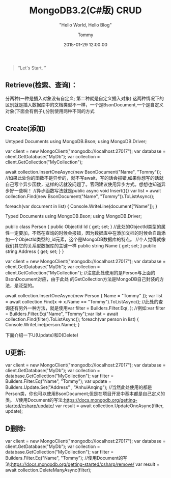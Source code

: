 ﻿---
layout:     post
title:      "MongoDB3.2(C#版) CRUD"
subtitle:   " \"Hello World, Hello Blog\""
date:       2015-01-29 12:00:00
author:     "Tommy"
header-img: "img/post-bg-2015.jpg"
catalog: true
tags:
    - MongoDB3.2
	- C#
	- 数据库
---

> “Let's Start. ”

## Retrieve(检索、查询)：
分两种(一种是插入对象没有自定义; 第二种就是自定义插入对象)
这两种情况下的区别就是插入数据库中的文档类型不一样，一个是BsonDocument,一个是自定义对象(下面会有例子),分别使用两种不同的方式

## Create(添加)
Untyped Documents
using MongoDB.Bson;
using MongoDB.Driver;

var client = new MongoClient("mongodb://localhost:27017");
var database = client.GetDatabase("MyDb");
var collection = client.GetCollection<BsonDocument>("MyCollection");

await collection.InsertOneAsync(new BsonDocument("Name", "Tommy"));
//如果此处你的函数不是异步的，就不写await，写的话会报错,如果你想写的话就自己写个异步函数，这样的话就没问题了。官网建议使用异步方式。想想也知道异步好一些啊！
//异步函数写法就是public async void Insert(){}
var list = await collection.Find(new BsonDocument("Name", "Tommy")).ToListAsync();

foreach(var document in list)
{
Console.WriteLine(document["Name"]);
}


Typed Documents
using MongoDB.Bson;
using MongoDB.Driver;

public class Person
{
 public ObjectId Id { get; set; }
 //此处的ObjectId类型的属性一定要加，不然在查询的时候会报错，因为数据库中在添加文档的时候会自动添加一个ObjectId类型的_id元素，这个是MongoDB数据库的特点。
 //个人觉得就像我们其它的关系型数据库的主键一样
 public string Name { get; set; }
 public string Address { get; set; }
}

var client = new MongoClient("mongodb://localhost:27017");
var database = client.GetDatabase("MyDb");
var collection = client.GetCollection<Person>("MyCollection");
//注意此处使用的是Person与上面的BsonDocument对应，由于此处 的GetCollection<T>方法是MongoDB自己封装的方法，是泛型的。

await collection.InsertOneAsync(new Person { Name = "Tommy" });
var list = await collection.Find(x => x.Name == "Tommy").ToListAsync();
//此处的查询还有另外一种方法，就是使用var filter = Builders<Person>.Filter.Eq(<field>, <value>);
//例如:var filter = Builders<Person>.Filter.Eq("Name", "Tommy");var list = await collection.Find(filter).ToListAsync();
foreach(var person in list)
{
 Console.WriteLine(person.Name);
}

下面介绍一下U(Update)和D(Delete)
## U更新:
var client = new MongoClient("mongodb://localhost:27017");
var database = client.GetDatabase("MyDb");
var collection = database.GetCollection<Person>("MyCollection");
var filter = Builders<Person >.Filter.Eq("Name", "Tommy");
var update = Builders<Person >.Update.Set("Address" , "AnhuiAnqing");
//当然此处使用的都是Person类，你也可以使用BsonDocument;但是在项目开发中基本都是自己定义的类。
//使用Document的写法:https://docs.mongodb.org/getting-started/csharp/update/
var result = await collection.UpdateOneAsync(filter, update);

## D删除:
var client = new MongoClient("mongodb://localhost:27017");
var database = client.GetDatabase("MyDb");
var collection = database.GetCollection<Person>("MyCollection");
var filter = Builders<Person >.Filter.Eq("Name", "Tommy");
//使用Document的写法:https://docs.mongodb.org/getting-started/csharp/remove/
var result = await collection.DeleteManyAsync(filter);